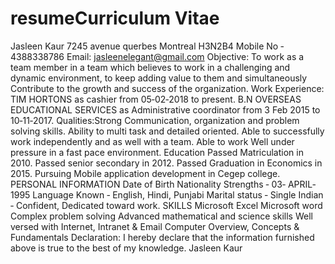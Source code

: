 # resumeCurriculum Vitae
Jasleen Kaur 7245 avenue querbes Montreal H3N2B4 Mobile No ‐4388338786 Email: jasleenelegant@gmail.com
Objective: To work as a team member in a team which believes to work in a challenging and dynamic environment, to keep adding value to them and simultaneously Contribute to the growth and success of the organization.
Work Experience: TIM HORTONS as cashier from 05‐02‐2018 to present.
B.N OVERSEAS EDUCATIONAL SERVICES as Administrative coordinator from 3 Feb 2015 to 10‐11‐2017.
Qualities:Strong Communication, organization and problem solving skills. Ability to multi task and detailed oriented. Able to successfully work independently and as well with a team.
Able to work Well under pressure in a fast pace environment.
Education Passed Matriculation in 2010. Passed senior secondary in 2012. Passed Graduation in Economics in 2015. Pursuing Mobile application development in Cegep college.
PERSONAL INFORMATION Date of Birth
Nationality Strengths
 ‐ 03‐ APRIL‐1995
Language Known ‐ English, Hindi, Punjabi Marital status
‐ Single Indian
‐ Confident, Dedicated toward work. SKILLS
Microsoft Excel Microsoft word Complex problem solving Advanced mathematical and science skills Well versed with Internet, Intranet & Email Computer Overview, Concepts & Fundamentals
Declaration: I hereby declare that the information furnished above is true to the best of my knowledge.
Jasleen Kaur
